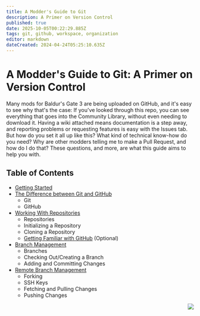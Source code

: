 ```yaml
---
title: A Modder's Guide to Git
description: A Primer on Version Control
published: true
date: 2025-10-05T00:22:29.885Z
tags: git, github, workspace, organization
editor: markdown
dateCreated: 2024-04-24T05:25:10.635Z
---
```


# A Modder's Guide to Git: A Primer on Version Control
Many mods for Baldur's Gate 3 are being uploaded on GitHub, and it's easy to see why that's the case: If you've looked through this repo, you can see everything that goes into the Community Library, without even needing to download it. Having a wiki attached means documentation is a step away, and reporting problems or requesting features is easy with the Issues tab. But how do you set it all up like this? What kind of technical know-how do you need? Why are other modders telling me to make a Pull Request, and how do I do that? These questions, and more, are what this guide aims to help you with.

## Table of Contents
- [Getting Started](/Tutorials/General/modders-guide-to-git/getting-started)
- [The Difference between Git and GitHub](/Tutorials/General/modders-guide-to-git/git-and-github)
   - Git
   - GitHub
- [Working With Repositories](/Tutorials/General/modders-guide-to-git/working-with-repositories)
   - Repositories
   - Initializing a Repository
   - Cloning a Repository
   - [Getting Familiar with GitHub](/Tutorials/General/modders-guide-to-git/getting-familiar-with-github) (Optional)
- [Branch Management](/Tutorials/General/modders-guide-to-git/branch-management)
   - Branches
   - Checking Out/Creating a Branch
   - Adding and Committing Changes
- [Remote Branch Management](/Tutorials/General/modders-guide-to-git/remote-branch-management)
   - Forking
   - SSH Keys
   - Fetching and Pulling Changes
   - Pushing Changes

<div align="right">
  
   [<img align="right" src="https://img.shields.io/badge/Next-Getting_Started-2ea44f?style=for-the-badge">](/Tutorials/General/modders-guide-to-git/getting-started)
</div>

